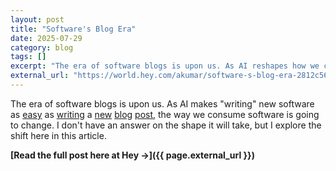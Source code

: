 ```yaml
---
layout: post
title: "Software's Blog Era"
date: 2025-07-29
category: blog
tags: []
excerpt: "The era of software blogs is upon us. As AI reshapes how we create new software, it will also change how we consume it."
external_url: "https://world.hey.com/akumar/software-s-blog-era-2812c56c"
---
```


The era of software blogs is upon us. As AI makes "writing" new software as [easy](https://blog.nextfive.in/breakbox/) as [writing](https://blog.nextfive.in/microadventures/) a [new](https://blog.nextfive.in/fit-file/) [blog](https://blog.nextfive.in/web-highlighter/) [post](https://blog.nextfive.in/courage_compass/), the way we consume software is going to change. I don't have an answer on the shape it will take, but I explore the shift here in this article. 

**[Read the full post here at Hey &rarr;]({{ page.external_url }})**
